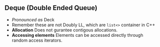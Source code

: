 ## Deque (Double Ended Queue)
- *Pronounced as* Deck
- Remember these are not Doubly LL, which are `list<>` container in C++
- **Allocation** Does not gurantee contigous allocations.
- **Accessing elements** Elements can be accessed directly through random access iterators.
